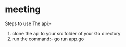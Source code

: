 # meeting

Steps to use The api:-
1. clone the api to your src folder of your Go directory
2. run the command:- go run app.go
